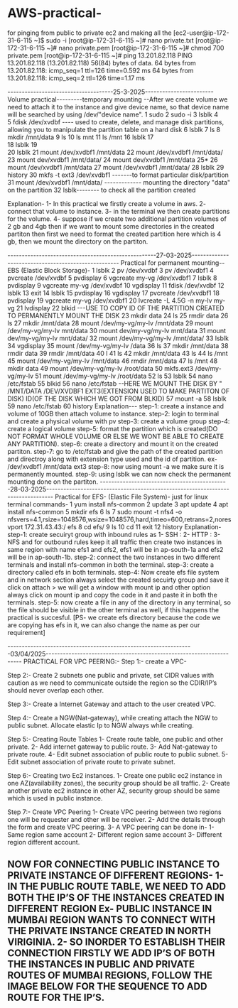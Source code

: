 # AWS-practical-
for pinging from public to private ec2 and making all the 
[ec2-user@ip-172-31-6-115 ~]$ sudo -i
[root@ip-172-31-6-115 ~]# nano private.txt
[root@ip-172-31-6-115 ~]# nano private.pem
[root@ip-172-31-6-115 ~]# chmod 700 private.pem
[root@ip-172-31-6-115 ~]# ping 13.201.82.118
PING 13.201.82.118 (13.201.82.118) 56(84) bytes of data.
64 bytes from 13.201.82.118: icmp_seq=1 ttl=126 time=0.592 ms
64 bytes from 13.201.82.118: icmp_seq=2 ttl=126 time=1.17 ms


-------------------------------------25-3-2025------------------------
Volume practical---------temporary mounting
--After we create volume we need to attach it to the instance and give device name, so that device name will be searched by using /dev/"device name".
    1  sudo
    2  sudo -i
    3  lsblk
    4  
    5  fdisk /dev/xvdbf ---- used to create, delete, and manage disk partitions, allowing you to manipulate the partition table on a hard disk
    6  lsblk
    7  ls
    8  mkdir /mnt/data
    9  ls
   10  ls mnt
   11  ls /mnt
   16  lsblk
   17  
   18  lsblk
   19  
   20  lsblk
   21  mount /dev/xvdbf1 /mnt/data
   22  mount /dev/xvdbf1 /mnt/data/
   23  mount dev/xvdbf1 /mnt/data/
   24  mount dev/xvdbf1 /mnt/data
   25*
   26  mount /dev/xvdbf1 /mnt/data
   27  mount /dev/xvdbf1 /mnt/data/
   28  lsblk
   29  history
   30  mkfs -t ext3 /dev/xvdbf1 -------to format particular disk/partition
   31  mount /dev/xvdbf1 /mnt/data/ ------------- mounting the directory "data" on the partition
   32  lsblk-------- to check all the partition created

Explanation-
1- In this practical we firstly create a volume in aws.
2- connect that volume to instance.
3- in the terminal we then create partitions for the volume.
4- suppose if we create two additional partition volumes of 2 gb and 4gb then if we want to mount some directories in the created partiton then first we need to format the created partition here which is 4 gb, then we mount the directory on the partiton. 

----------------------------------------------------27-03-2025----------------------------------------------------
Practical for permanent mounting-- EBS (Elastic Block Storage)-
 1  lsblk
    2  pv /dev/xvdbf
    3  pv /dev/xvdbf1
    4  pvcreate /dev/xvdbf
    5  pvdisplay
    6  vgcreate my-vg /dev/xvdbf1
    7  lsblk
    8  pvdisplay
    9  vgcreate my-vg /dev/xvdbf
   10  vgdisplay
   11  fdisk /dev/xvdbf
   12  lsblk
   13  exit
   14  lsblk
   15  pvdisplay
   16  vgdisplay
   17  pvcreate /dev/xvdbf1
   18  pvdisplay
   19  vgcreate my-vg /dev/xvdbf1
   20  lvcreate -L 4.5G -n my-lv my-vg
   21  lvdisplay
   22  blkid ---USE TO COPY ID OF THE PARTITION CREATED TO PERMANENTLY MOUNT THE DISK
   23  mkdir data
   24  ls
   25  rmdir data
   26  ls
   27  mkdir /mnt/data
   28  mount /dev/my-vg/my-lv /mnt/data
   29  mount /dev/my-vg/my-lv mnt/data
   30  mount dev/my-vg/my-lv mnt/data
   31  mount dev/my-vg/my-lv mnt/data/
   32  mount /dev/my-vg/my-lv /mnt/data/
   33  lsblk
   34  vgdisplay
   35  mount /dev/my-vg/my-lv /data
   36  ls
   37  mkdir /mnt/data
   38  rmdir data
   39  rmdir /mnt/data
   40  l
   41  ls
   42  mkdir /mnt/data
   43  ls
   44  ls /mnt
   45  mount /dev/my-vg/my-lv /mnt/data
   46  rmdir /mnt/data
   47  ls /mnt
   48  mkdir data
   49  mount /dev/my-vg/my-lv /root/data
   50  mkfs.ext3 /dev/my-vg/my-lv
   51  mount /dev/my-vg/my-lv /root/data
   52  ls
   53  lsblk
   54  nano /etc/fstab
   55  blkid
   56  nano /etc/fstab --HERE WE MOUNT THE DISK BY " 
   /MNT/DATA /DEV/XVDBF1 EXT3(EXTENSION USED TO MAKE PARTITON OF DISK) ID(OF THE DISK WHICH WE GOT FROM BLKID)
   57  mount -a
   58  lsblk
   59  nano /etc/fstab
   60  history
Explanation---
step-1: create a instance and volume of 10GB then attach volume to instance.
step-2: login to terminal and create a physical volume with pv
step-3: create a volume group
step-4: create a logical volume
step-5: format the partition which is created(DO NOT FORMAT WHOLE VOLUME OR ELSE WE WONT BE ABLE TO CREATE ANY PARTITION).
step-6: create a directory and mount it on the created partiton.
step-7: go to /etc/fstab and give the path of the created partition and directroy along with extension type used and the id of partition.
ex- /dev/xvdbf1 /mnt/data ext3 <id of partition>
step-8: now using mount -a we make sure it is permanently mounted.
step-9: using lsblk we can now check the permanent mounting done on the partiton.
---------------------------------------------28-03-2025--------------------------------------------------------------------------------
Practical for EFS- (Elastic File System)-
just for linux terminal commands-
  1  yum install nfs-common
    2  update
    3  apt update
    4  apt install nfs-common
    5  mkdir efs
    6  ls
    7  sudo mount -t nfs4 -o nfsvers=4.1,rsize=1048576,wsize=1048576,hard,timeo=600,retrans=2,noresvport 172.31.43.43:/ efs
    8  cd efs/
    9  ls
   10  cd
   11  exit
   12  history
Explanation-
step-1: create secuiryt group with inbound rules as 1- SSH : 2- HTTP : 3- NFS and for outbound rules keep it all traffic then create two instances in same region with name efs1 and efs2, efs1 will be in ap-south-1a and efs2 will be in ap-south-1b.
step-2: connect the two instances in two different terminals and install nfs-common in both the terminal.
step-3: create a directory called efs in both terminals.
step-4: Now create efs file system and in network section always select the created secuirty group and save it click on attach > we will get a window with mount ip and other option always click on mount ip and copy the code in it and paste it in both the terminals.
step-5: now create a file in any of the directory in any terminal, so the file should be visible in the other terminal as well, if this happens the practical is succesful.
[PS- we create efs directory because the code we are copying has efs in it, we can also change the name as per our requirement]

-----------------------------------------------------------------03/04/2025---------------------------------------------------------------------
PRACTICAL FOR VPC PEERING:-
Step 1:-
create a VPC- 
 
 Step 2:-
Create 2 subnets one public and private, set CIDR values with caution as we need to communicate outside the region so the CDIR/IP’s should never overlap each other.
 
Step 3:-
Create a Internet Gateway and attach to the user created VPC.
 
Step 4:-
Create a NGW(Nat-gateway), while creating attach the NGW to public subnet. Allocate elastic Ip to NGW always while creating.
 
Step 5:- Creating Route Tables
1-	Create route table, one public and other private.
2-	Add internet gateway to public route.
3-	Add Nat-gateway to private route.
4-	Edit subnet association of public route to public subnet.
5-	Edit subnet association of private route to private subnet. 

Step 6:- Creating two Ec2 instances.
1-	Create one public ec2 instance in one AZ(availability zones), the security group should be all traffic.
2-	Create another private ec2 instance in other AZ, security group should be same which is used in public instance.
  
Step 7:- Create VPC Peering
1-	Create VPC peering between two regions one will be requester and other will be receiver.
2-	Add the details through the form and create VPC peering.
3-	A VPC peering can be done in-
1-	Same region same account
2-	Different region same account
3-	Different region different account.
 
 NOW FOR CONNECTING PUBLIC INSTANCE TO PRIVATE INSTANCE OF DIFFERENT REGIONS-
1-	IN THE PUBLIC ROUTE TABLE, WE NEED TO ADD BOTH THE IP’S OF THE INSTANCES CREATED IN DIFFERENT REGION
Ex- PUBLIC INSTANCE IN MUMBAI REGION WANTS TO CONNECT WITH THE PRIVATE INSTANCE CREATED IN NORTH VIRIGINIA.
2-	SO INORDER TO ESTABLISH THEIR CONNECTION FIRSTLY WE ADD IP’S OF BOTH THE INSTANCES IN PUBLIC AND PRIVATE ROUTES OF MUMBAI REGIONS, FOLLOW THE IMAGE BELOW FOR THE SEQUENCE TO ADD ROUTE FOR THE IP’S.
------------------------------------------------------------------------------------------------------------------

 














